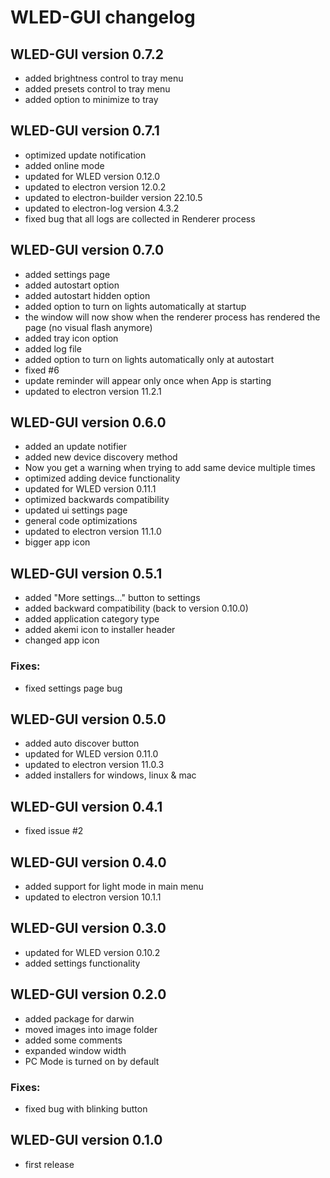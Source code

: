 # WLED-GUI changelog

## WLED-GUI version 0.7.2
- added brightness control to tray menu
- added presets control to tray menu
- added option to minimize to tray

## WLED-GUI version 0.7.1
- optimized update notification
- added online mode
- updated for WLED version 0.12.0
- updated to electron version 12.0.2
- updated to electron-builder version 22.10.5
- updated to electron-log version 4.3.2
- fixed bug that all logs are collected in Renderer process

## WLED-GUI version 0.7.0
- added settings page
- added autostart option
- added autostart hidden option
- added option to turn on lights automatically at startup
- the window will now show when the renderer process has rendered the page (no visual flash anymore)
- added tray icon option
- added log file
- added option to turn on lights automatically only at autostart
- fixed #6
- update reminder will appear only once when App is starting
- updated to electron version 11.2.1

## WLED-GUI version 0.6.0
- added an update notifier
- added new device discovery method
- Now you get a warning when trying to add same device multiple times
- optimized adding device functionality
- updated for WLED version 0.11.1
- optimized backwards compatibility
- updated ui settings page
- general code optimizations
- updated to electron version 11.1.0
- bigger app icon

## WLED-GUI version 0.5.1
- added "More settings..." button to settings
- added backward compatibility (back to version 0.10.0)
- added application category type
- added akemi icon to installer header
- changed app icon
### Fixes:
- fixed settings page bug

## WLED-GUI version 0.5.0
- added auto discover button
- updated for WLED version 0.11.0
- updated to electron version 11.0.3
- added installers for windows, linux & mac

## WLED-GUI version 0.4.1
- fixed issue #2

## WLED-GUI version 0.4.0
- added support for light mode in main menu
- updated to electron version 10.1.1

## WLED-GUI version 0.3.0
- updated for WLED version 0.10.2
- added settings functionality

## WLED-GUI version 0.2.0
- added package for darwin
- moved images into image folder
- added some comments
- expanded window width
- PC Mode is turned on by default
### Fixes:
- fixed bug with blinking button

## WLED-GUI version 0.1.0
- first release
